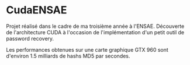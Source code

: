 # CudaENSAE
Projet réalisé dans le cadre de ma troisième année à l'ENSAE. Découverte de l'architecture CUDA à l'occasion de l'implémentation d'un petit outil de password recovery.

Les performances obtenues sur une carte graphique GTX 960 sont d'environ 1.5 milliards de hashs MD5 par secondes. 
